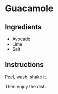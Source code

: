 # Guacamole

## Ingredients
* Avocado
* Lime
* Salt

## Instructions

Peel, wash, shake it.

Then enjoy the dish.

